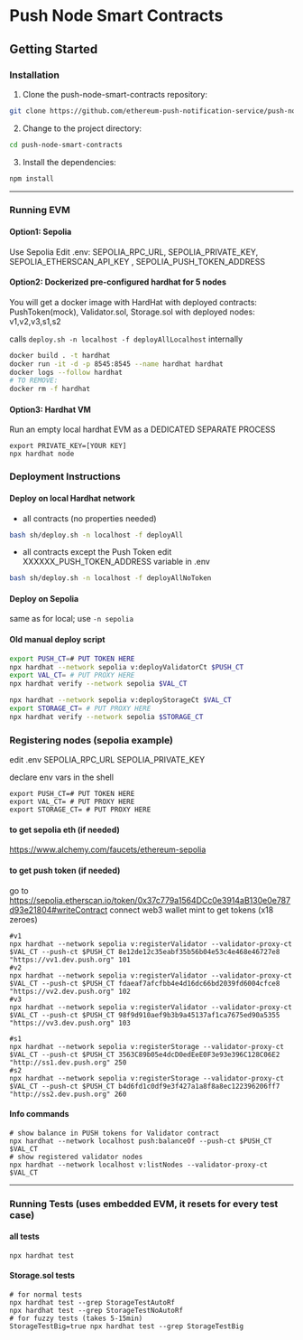 # Push Node Smart Contracts

## Getting Started

### Installation

1. Clone the push-node-smart-contracts repository:
```sh
git clone https://github.com/ethereum-push-notification-service/push-node-smart-contracts
```

2. Change to the project directory:
```sh
cd push-node-smart-contracts
```

3. Install the dependencies:
```sh
npm install
```

---
### Running EVM

#### Option1: Sepolia
Use Sepolia
Edit .env: SEPOLIA_RPC_URL, SEPOLIA_PRIVATE_KEY, SEPOLIA_ETHERSCAN_API_KEY , SEPOLIA_PUSH_TOKEN_ADDRESS

#### Option2: Dockerized pre-configured hardhat for 5 nodes

You will get a docker image with HardHat
with deployed contracts: PushToken(mock), Validator.sol, Storage.sol
with deployed nodes: v1,v2,v3,s1,s2

calls ```deploy.sh -n localhost -f deployAllLocalhost``` internally
```bash
docker build . -t hardhat
docker run -it -d -p 8545:8545 --name hardhat hardhat
docker logs --follow hardhat
# TO REMOVE: 
docker rm -f hardhat
```

#### Option3: Hardhat VM
Run an empty local hardhat EVM as a DEDICATED SEPARATE PROCESS
```shell
export PRIVATE_KEY=[YOUR KEY]
npx hardhat node
```


### Deployment Instructions

#### Deploy on local Hardhat network
- all contracts (no properties needed)
```bash 
bash sh/deploy.sh -n localhost -f deployAll
```

- all contracts except the Push Token
edit XXXXXX_PUSH_TOKEN_ADDRESS variable in .env
```bash 
bash sh/deploy.sh -n localhost -f deployAllNoToken
```

#### Deploy on Sepolia
same as for local; use `````-n sepolia`````


#### Old manual deploy script  
```bash
export PUSH_CT=# PUT TOKEN HERE
npx hardhat --network sepolia v:deployValidatorCt $PUSH_CT
export VAL_CT= # PUT PROXY HERE
npx hardhat verify --network sepolia $VAL_CT

npx hardhat --network sepolia v:deployStorageCt $VAL_CT
export STORAGE_CT= # PUT PROXY HERE
npx hardhat verify --network sepolia $STORAGE_CT
```

### Registering nodes (sepolia example)
edit .env
SEPOLIA_RPC_URL
SEPOLIA_PRIVATE_KEY
 
declare env vars in the shell
```shell
export PUSH_CT=# PUT TOKEN HERE
export VAL_CT= # PUT PROXY HERE
export STORAGE_CT= # PUT PROXY HERE
```

#### to get sepolia eth (if needed)
https://www.alchemy.com/faucets/ethereum-sepolia

#### to get push token (if needed)
go to https://sepolia.etherscan.io/token/0x37c779a1564DCc0e3914aB130e0e787d93e21804#writeContract
connect web3 wallet
mint to get tokens (x18 zeroes)

```shell
#v1
npx hardhat --network sepolia v:registerValidator --validator-proxy-ct $VAL_CT --push-ct $PUSH_CT 8e12de12c35eabf35b56b04e53c4e468e46727e8 "https://vv1.dev.push.org" 101
#v2
npx hardhat --network sepolia v:registerValidator --validator-proxy-ct $VAL_CT --push-ct $PUSH_CT fdaeaf7afcfbb4e4d16dc66bd2039fd6004cfce8 "https://vv2.dev.push.org" 102
#v3
npx hardhat --network sepolia v:registerValidator --validator-proxy-ct $VAL_CT --push-ct $PUSH_CT 98f9d910aef9b3b9a45137af1ca7675ed90a5355 "https://vv3.dev.push.org" 103

#s1
npx hardhat --network sepolia v:registerStorage --validator-proxy-ct $VAL_CT --push-ct $PUSH_CT 3563C89b05e4dcD0edEeE0F3e93e396C128C06E2 "http://ss1.dev.push.org" 250
#s2
npx hardhat --network sepolia v:registerStorage --validator-proxy-ct $VAL_CT --push-ct $PUSH_CT b4d6fd1c0df9e3f427a1a8f8a8ec122396206ff7 "http://ss2.dev.push.org" 260  
```


#### Info commands
```shell
# show balance in PUSH tokens for Validator contract
npx hardhat --network localhost push:balanceOf --push-ct $PUSH_CT $VAL_CT
# show registered validator nodes
npx hardhat --network localhost v:listNodes --validator-proxy-ct $VAL_CT
```

---

### Running Tests (uses embedded EVM, it resets for every test case)
#### all tests
```shell
npx hardhat test
```

#### Storage.sol tests
```shell
# for normal tests
npx hardhat test --grep StorageTestAutoRf
npx hardhat test --grep StorageTestNoAutoRf
# for fuzzy tests (takes 5-15min)
StorageTestBig=true npx hardhat test --grep StorageTestBig
```

